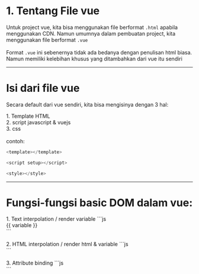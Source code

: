 # 1. Tentang File vue

<div v-click>
Untuk project vue, kita bisa menggunakan file berformat <code>.html</code> apabila menggunakan CDN. Namun umumnya dalam pembuatan project, kita menggunakan file berformat <code>.vue</code></div>
<br/>
<div v-click>
Format <code>.vue</code> ini sebenernya tidak ada bedanya dengan penulisan html biasa. Namun memiliki kelebihan khusus yang ditambahkan dari vue itu sendiri</div>

---

# Isi dari file vue

Secara default dari vue sendiri, kita bisa mengisinya dengan 3 hal:

<div v-click>
1. Template HTML
<br/>
2. script javascript & vuejs
<br/>
3. css
</div>

<br/>
<div v-click>
contoh:

```js
<template></template>

<script setup></script>

<style></style>
```

</div>

---

# Fungsi-fungsi basic DOM dalam vue:
<div v-click>
1. Text interpolation / render variable
```js
<div>{{ variable }}</div>
```
</div>
<br/>
<div v-click>
2. HTML interpolation / render html & variable
```js
<div v-html="variable"></div>
```
</div>
<br/>
<div v-click>
3. Attribute binding
```js
<div v-bind:disabled="true"></div>
```
</div>
